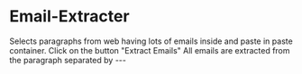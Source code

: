 # Email-Extracter

Selects paragraphs from web having lots of emails inside and paste in paste container. 
Click on the button "Extract Emails"
All emails are extracted from the paragraph separated by ---
